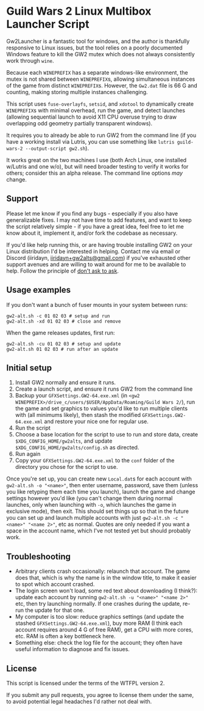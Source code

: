 # Guild Wars 2 Linux Multibox Launcher Script

Gw2Launcher is a fantastic tool for windows, and the author is thankfully
responsive to Linux issues, but the tool relies on a poorly documented Windows
feature to kill the GW2 mutex which does not always consistently work through
`wine`.

Because each `WINEPREFIX` has a separate windows-like environment, the mutex is
not shared between `WINEPREFIX`s, allowing simultaneous instances of the game
from distinct `WINEPREFIX`s. However, the `Gw2.dat` file is 66 G and counting,
making storing multiple instances challenging.

This script uses `fuse-overlayfs`, `setsid`, and `xdotool` to dynamically create
`WINEPREFIX`s with minimal overhead, run the game, and detect launches (allowing
sequential launch to avoid X11 CPU overuse trying to draw overlapping odd
geometry partially transparent windows).

It requires you to already be able to run GW2 from the command line (if you
have a working install via Lutris, you can use something like `lutris
guild-wars-2 --output-script gw2.sh`).

It works great on the two machines I use (both Arch Linux, one installed
w/Lutris and one w/o), but will need broader testing to verify it works for
others; consider this an alpha release. The command line options _may_ change.

## Support

Please let me know if you find any bugs - especially if you also have
generalizable fixes. I may not have time to add features, and want to keep the
script relatively simple - if you have a great idea, feel free to let me know
about it, implement it, and/or fork the codebase as necessary.

If you'd like help running this, or are having trouble installing GW2 on your
Linux distribution I'd be interested in helping. Contact me via email or Discord
(iiridayn, iiridayn+gw2alts@gmail.com) if you've exhausted other support avenues
and are willing to wait around for me to be available to help. Follow the
principle of [don't ask to ask](https://dontasktoask.com).

## Usage examples

If you don't want a bunch of fuser mounts in your system between runs:

    gw2-alt.sh -c 01 02 03 # setup and run
    gw2-alt.sh -xd 01 02 03 # close and remove

When the game releases updates, first run:

    gw2-alt.sh -cu 01 02 03 # setup and update
    gw2-alt.sh 01 02 03 # run after an update

## Initial setup

1. Install GW2 normally and ensure it runs.
2. Create a launch script, and ensure it runs GW2 from the command line
3. Backup your `GFXSettings.GW2-64.exe.xml` (in `<gw2 WINEPREFIX>/drive_c/users/$USER/AppData/Roaming/Guild Wars 2/`), run the game and set graphics to values you'd like to run multiple clients with (all minimums likely), then stash the modified `GFXSettings.GW2-64.exe.xml` and restore your nice one for regular use.
4. Run the script
5. Choose a base location for the script to use to run and store data, create
   `$XDG_CONFIG_HOME/gw2alts`, and update `$XDG_CONFIG_HOME/gw2alts/config.sh`
   as directed.
6. Run again
7. Copy your `GFXSettings.GW2-64.exe.xml` to the `conf` folder of the directory
   you chose for the script to use.

Once you're set up, you can create new `Local.dat`s for each account with
`gw2-alt.sh -o "<name>"`, then enter username, password, save them (unless you
like retyping them each time you launch), launch the game and change settings
however you'd like (you can't change them during normal launches, only when
launching with `-o`, which launches the game in exclusive mode), then exit. This
should set things up so that in the future you can set up and launch multiple
accounts with just `gw2-alt.sh -c "<name>" "<name 2>"`, etc as normal. Quotes
are only needed if you want a space in the account name, which I've not tested
yet but should probably work.

## Troubleshooting

- Arbitrary clients crash occasionally: relaunch that account. The game does
  that, which is why the name is in the window title, to make it easier to spot
  which account crashed.
- The login screen won't load, some red text about downloading (I think?):
  update each account by running `gw2-alt.sh -u "<name>" "<name 2>"` etc, then
  try launching normally. If one crashes during the update, re-run the update
  for that one.
- My computer is too slow: reduce graphics settings (and update the stashed
  `GFXSettings.GW2-64.exe.xml`), buy more RAM (I think each account requires
  around 4 G of free RAM), get a CPU with more cores, etc. RAM is often a key
  bottleneck here.
- Something else: check the log file for the account; they often have useful
  information to diagnose and fix issues.

## License

This script is licensed under the terms of the WTFPL version 2.

If you submit any pull requests, you agree to license them under the same, to
avoid potential legal headaches I'd rather not deal with.
